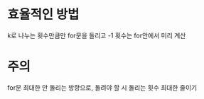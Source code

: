 # 효율적인 방법
k로 나누는 횟수만큼만 for문을 돌리고 -1 횟수는 for안에서 미리 계산

# 주의
for문 최대한 안 돌리는 방향으로, 돌려야 할 시 돌리는 횟수 최대한 줄이기 










































